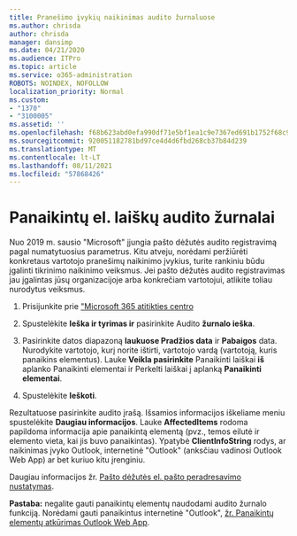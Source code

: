 ```yaml
---
title: Pranešimo įvykių naikinimas audito žurnaluose
ms.author: chrisda
author: chrisda
manager: dansimp
ms.date: 04/21/2020
ms.audience: ITPro
ms.topic: article
ms.service: o365-administration
ROBOTS: NOINDEX, NOFOLLOW
localization_priority: Normal
ms.custom:
- "1370"
- "3100005"
ms.assetid: ''
ms.openlocfilehash: f68b623abd0efa990df71e5bf1ea1c9e7367ed691b1752f68c971e973922a63d
ms.sourcegitcommit: 920051182781bd97ce4d4d6fbd268cb37b84d239
ms.translationtype: MT
ms.contentlocale: lt-LT
ms.lasthandoff: 08/11/2021
ms.locfileid: "57868426"
---
```

# <a name="audit-logs-for-deleted-email-messages"></a>Panaikintų el. laiškų audito žurnalai

Nuo 2019 m. sausio "Microsoft" įjungia pašto dėžutės audito registravimą pagal numatytuosius parametrus. Kitu atveju, norėdami peržiūrėti konkretaus vartotojo pranešimų naikinimo įvykius, turite rankiniu būdu įgalinti tikrinimo naikinimo veiksmus. Jei pašto dėžutės audito registravimas jau įgalintas jūsų organizacijoje arba konkrečiam vartotojui, atlikite toliau nurodytus veiksmus.

1. Prisijunkite prie ["Microsoft 365 atitikties centro](https://protection.office.com/)

2. Spustelėkite **Ieška ir tyrimas ir** pasirinkite Audito **žurnalo ieška**.

3. Pasirinkite datos diapazoną **laukuose Pradžios data** ir **Pabaigos** data. Nurodykite vartotojo, kurį norite ištirti, vartotojo vardą (vartotoją, kuris panaikins elementus). Lauke **Veikla pasirinkite** Panaikinti laiškai **iš** aplanko Panaikinti elementai ir Perkelti laiškai į aplanką **Panaikinti elementai**.

4. Spustelėkite **Ieškoti**.

Rezultatuose pasirinkite audito įrašą. Išsamios informacijos iškeliame meniu spustelėkite **Daugiau informacijos**. Lauke **AffectedItems** rodoma papildoma informacija apie panaikintą elementą (pvz., temos eilutė ir elemento vieta, kai jis buvo panaikintas). Ypatybė **ClientInfoString** rodys, ar naikinimas įvyko Outlook, internetinė "Outlook" (anksčiau vadinosi Outlook Web App) ar bet kuriuo kitu įrenginiu.

Daugiau informacijos žr. [Pašto dėžutės el. pašto peradresavimo nustatymas](https://docs.microsoft.com/microsoft-365/compliance/auditing-troubleshooting-scenarios#determine-if-a-user-deleted-email-items).

**Pastaba:** negalite gauti panaikintų elementų naudodami audito žurnalo funkciją. Norėdami gauti panaikintus internetinė "Outlook", [žr. Panaikintų elementų atkūrimas Outlook Web App](https://support.office.com/article/C3D8FC15-EEEF-4F1C-81DF-E27964B7EDD4).
